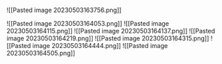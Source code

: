 ![[Pasted image 20230503163756.png]]

![[Pasted image 20230503164053.png]]
![[Pasted image 20230503164115.png]]
![[Pasted image 20230503164137.png]]
![[Pasted image 20230503164219.png]]
![[Pasted image 20230503164315.png]]
![[Pasted image 20230503164444.png]]
![[Pasted image 20230503164505.png]]
